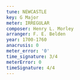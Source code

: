 ```yaml
---
tune: NEWCASTLE
key: G Major
meter: IRREGULAR
composer: Henry L. Morley
arranger: F. E. Belden
year: 1700-1760
anacrusis: 0
meter_error: '0'
time_signature: 3/4
meterError: 0
timeSignature: 4/4
---
```

